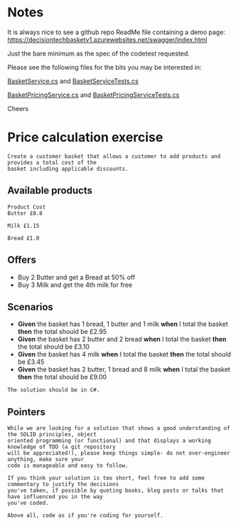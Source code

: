 
# Notes

It is always nice to see a github repo ReadMe file containing a demo page:
https://decisiontechbasketv1.azurewebsites.net/swagger/index.html

Just the bare minimum as the spec of the codetest requested.

Please see the following files for the bits you may be interested in:

<a href="https://github.com/janostorgyik-dt/DecisionTech/blob/master/DecisionTech.Basket/DomainServices/BasketService.cs" target="_blank">BasketService.cs</a> and <a href="https://github.com/janostorgyik-dt/DecisionTech/blob/master/DecisionTech.Basket.UnitTest/DomainService/BasketServiceTests.cs" target="_blank">BasketServiceTests.cs</a>

<a href="https://github.com/janostorgyik-dt/DecisionTech/blob/master/DecisionTech.Basket/DomainServices/BasketPricingService.cs" target="_blank">BasketPricingService.cs</a> and <a href="https://github.com/janostorgyik-dt/DecisionTech/blob/master/DecisionTech.Basket.UnitTest/DomainService/BasketPricingServiceTests.cs" target="_blank">BasketPricingServiceTests.cs</a>


Cheers






# Price calculation exercise

```
Create a customer basket that allows a customer to add products and provides a total cost of the
basket including applicable discounts.
```
## Available products

```
Product Cost
Butter £0.8
```
```
Milk £1.15
```
```
Bread £1.0
```
## Offers

- Buy 2 Butter and get a Bread at 50% off
- Buy 3 Milk and get the 4th milk for free

## Scenarios

- **Given** the basket has 1 bread, 1 butter and 1 milk **when** I total the basket **then** the total
    should be £2.95
- **Given** the basket has 2 butter and 2 bread **when** I total the basket **then** the total should be
    £3.10
- **Given** the basket has 4 milk **when** I total the basket **then** the total should be £3.45
- **Given** the basket has 2 butter, 1 bread and 8 milk **when** I total the basket **then** the total
    should be £9.00

```
The solution should be in C#.
```
## Pointers

```
While we are looking for a solution that shows a good understanding of the SOLID principles, object
oriented programming (or functional) and that displays a working knowledge of TDD (a git repository
will be appreciated!), please keep things simple- do not over-engineer anything, make sure your
code is manageable and easy to follow.
```
```
If you think your solution is too short, feel free to add some commentary to justify the decisions
you've taken, if possible by quoting books, blog posts or talks that have influenced you in the way
you've coded.
```
```
Above all, code as if you're coding for yourself.
```
